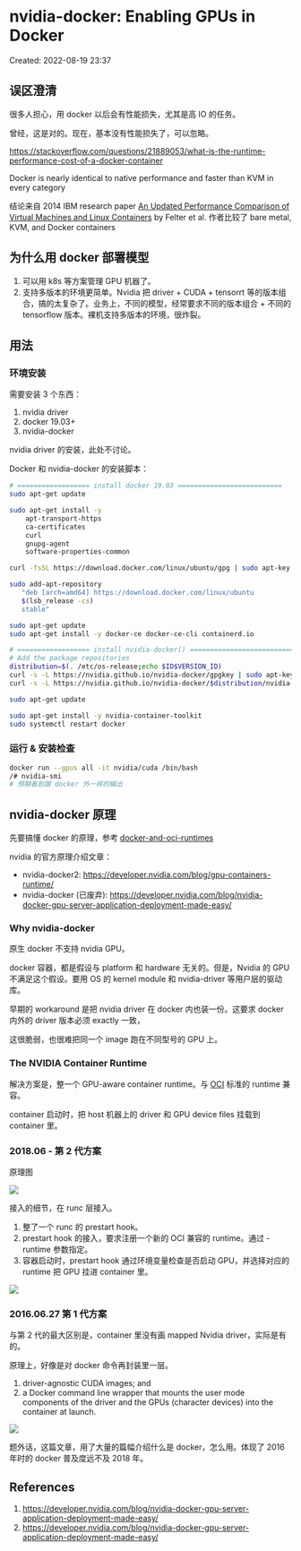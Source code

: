 # nvidia-docker: Enabling GPUs in Docker

Created: 2022-08-19 23:37

## 误区澄清

很多人担心，用 docker 以后会有性能损失，尤其是高 IO 的任务。

曾经，这是对的。现在，基本没有性能损失了，可以忽略。

https://stackoverflow.com/questions/21889053/what-is-the-runtime-performance-cost-of-a-docker-container

Docker is nearly identical to native performance and faster than KVM in every category

结论来自 2014 IBM research paper [An Updated Performance Comparison of Virtual Machines and Linux Containers](http://domino.research.ibm.com/library/cyberdig.nsf/papers/0929052195DD819C85257D2300681E7B/$File/rc25482.pdf) by Felter et al. 作者比较了 bare metal, KVM, and Docker containers

## 为什么用 docker 部署模型

1. 可以用 k8s 等方案管理 GPU 机器了。
2. 支持多版本的环境更简单。Nvidia 把 driver + CUDA + tensorrt 等的版本组合，搞的太复杂了。业务上，不同的模型，经常要求不同的版本组合 + 不同的 tensorflow 版本。裸机支持多版本的环境，很炸裂。

## 用法

### 环境安装

需要安装 3 个东西：

1. nvidia driver
2. docker 19.03+
3. nvidia-docker

nvidia driver 的安装，此处不讨论。

Docker 和 nvidia-docker 的安装脚本：

```bash
# ================== install docker 19.03 ==========================
sudo apt-get update

sudo apt-get install -y
    apt-transport-https
    ca-certificates
    curl
    gnupg-agent
    software-properties-common

curl -fsSL https://download.docker.com/linux/ubuntu/gpg | sudo apt-key add -

sudo add-apt-repository
   "deb [arch=amd64] https://download.docker.com/linux/ubuntu
   $(lsb_release -cs)
   stable"

sudo apt-get update
sudo apt-get install -y docker-ce docker-ce-cli containerd.io

# ================== install nvidia-docker() ==========================
# Add the package repositories
distribution=$(. /etc/os-release;echo $ID$VERSION_ID)
curl -s -L https://nvidia.github.io/nvidia-docker/gpgkey | sudo apt-key add -
curl -s -L https://nvidia.github.io/nvidia-docker/$distribution/nvidia-docker.list | sudo tee /etc/apt/sources.list.d/nvidia-docker.list

sudo apt-get update

sudo apt-get install -y nvidia-container-toolkit
sudo systemctl restart docker
```

### 运行 & 安装检查

```bash
docker run --gpus all -it nvidia/cuda /bin/bash
/# nvidia-smi
# 预期看到跟 docker 外一样的输出
```

## nvidia-docker 原理

先要搞懂 docker 的原理，参考 [docker-and-oci-runtimes](docker-and-oci-runtimes.md)

nvidia 的官方原理介绍文章：

* nvidia-docker2: https://developer.nvidia.com/blog/gpu-containers-runtime/
* nvidia-docker (已废弃): https://developer.nvidia.com/blog/nvidia-docker-gpu-server-application-deployment-made-easy/

### Why nvidia-docker

原生 docker 不支持 nvidia GPU。

docker 容器，都是假设与 platform 和 hardware 无关的。但是，Nvidia 的 GPU 不满足这个假设。要用 OS 的 kernel module 和 nvidia-driver 等用户层的驱动库。

早期的 workaround 是把 nvidia driver 在 docker 内也装一份。这要求 docker 内外的 driver 版本必须 exactly 一致，

这很脆弱，也很难把同一个 image 跑在不同型号的 GPU 上。

### The NVIDIA Container Runtime

解决方案是，整一个 GPU-aware container runtime。与 [OCI](docker-and-oci-runtimes.md) 标准的 runtime 兼容。

container 启动时，把 host 机器上的 driver 和 GPU device files 挂载到 container 里。

### 2018.06 - 第 2 代方案

原理图

![](https://tva1.sinaimg.cn/large/e6c9d24egy1h5cm8dne4oj20hd0ggabi.jpg)

接入的细节，在 runc 层接入。

1. 整了一个 runc 的 prestart hook。
2. prestart hook 的接入，要求注册一个新的 OCI 兼容的 runtime。通过 -runtime 参数指定。
3. 容器启动时，prestart hook 通过环境变量检查是否启动 GPU，并选择对应的 runtime 把 GPU 挂进 container 里。

![](https://tva1.sinaimg.cn/large/e6c9d24egy1h5cmddsv5bj20hd06oglz.jpg)

### 2016.06.27 第 1 代方案

与第 2 代的最大区别是，container 里没有画 mapped Nvidia driver，实际是有的。

原理上，好像是对 docker 命令再封装里一层。

1. driver-agnostic CUDA images; and
2. a Docker command line wrapper that mounts the user mode components of the driver and the GPUs (character devices) into the container at launch.

![](https://tva1.sinaimg.cn/large/e6c9d24egy1h5cnd86n9yj20ei0a9dgu.jpg)

题外话，这篇文章，用了大量的篇幅介绍什么是 docker，怎么用。体现了 2016 年时的 docker 普及度远不及 2018 年。

## References

1. https://developer.nvidia.com/blog/nvidia-docker-gpu-server-application-deployment-made-easy/
2. https://developer.nvidia.com/blog/nvidia-docker-gpu-server-application-deployment-made-easy/
